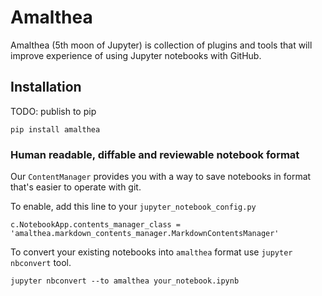 # Amalthea

Amalthea (5th moon of Jupyter) is collection of plugins and tools that will improve experience of using Jupyter notebooks with GitHub.

## Installation

TODO: publish to pip

`pip install amalthea`

### Human readable, diffable and reviewable notebook format

Our `ContentManager` provides you with a way to save notebooks in format that's easier to operate with git.

To enable, add this line to your `jupyter_notebook_config.py`

```
c.NotebookApp.contents_manager_class = 'amalthea.markdown_contents_manager.MarkdownContentsManager'
```

To convert your existing notebooks into `amalthea` format use `jupyter nbconvert` tool.

```
jupyter nbconvert --to amalthea your_notebook.ipynb
```
